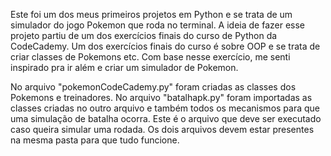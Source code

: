 Este foi um dos meus primeiros projetos em Python e se trata de um simulador do jogo Pokemon que roda no terminal.
A ideia de fazer esse projeto partiu de um dos exercícios finais do curso de Python da CodeCademy.
Um dos exercícios finais do curso é sobre OOP e se trata de criar classes de Pokemons etc.
Com base nesse exercício, me senti inspirado pra ir além e criar um simulador de Pokemon.

No arquivo "pokemonCodeCademy.py" foram criadas as classes dos Pokemons e treinadores.
No arquivo "batalhapk.py" foram importadas as classes criadas no outro arquivo e também todos os mecanismos para que uma simulação de batalha ocorra. Este é o arquivo que deve ser executado caso queira simular uma rodada.
Os dois arquivos devem estar presentes na mesma pasta para que tudo funcione.